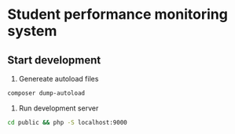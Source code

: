# Student performance monitoring system

## Start development

1. Genereate autoload files

```sh
composer dump-autoload
```

1. Run development server

```sh 
cd public && php -S localhost:9000 
```
